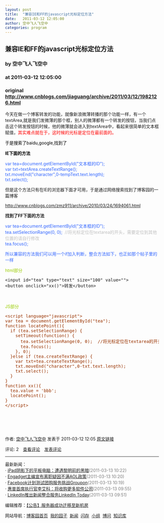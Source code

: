 ```yaml
---
layout: post
title:  "兼容IE和FF的javascript光标定位方法"
date:   2011-03-12 12:05:00
author: 空中飞人飞空中
categories: program
---
```


## 兼容IE和FF的javascript光标定位方法
### by 空中飞人飞空中
### at 2011-03-12 12:05:00
### original <http://www.cnblogs.com/jiaguang/archive/2011/03/12/1982126.html>

<p><p>今天在做一个博客转发的功能，就像新浪微薄转播的那个功能一样，有一个textArea,就是我们发微薄的那个框，别人的微薄都有一个转发的按钮，当我们点击这个转发按钮的时候，他的微薄就会进入到textArea中，看起来很简单的文本框赋值，<span style="color:#ff0000">其实难点就在于，这时候的光标是定位在最前面的。</span></p>
<p><span style="color:#ff0000"><span style="color:#000000">于是搜索了baidu,google,找到了</span></span></p>
<p><span style="color:#ff0000"><span style="color:#000000"><strong>IE下面的方法</strong><br></span></span></p>
<p><span style="color:#3366ff">var tea=document.getElementById("文本框的ID");</span><br><span style="color:#3366ff">var txt=textArea.createTextRange();</span><br><span style="color:#3366ff">txt.moveEnd("character",0-tempText.text.length);</span><br><span style="color:#3366ff">txt.select();</span></p>
<p>但是这个方法只有在IE的浏览器下面才可用，于是通过网络搜索找到了博客园的一篇博客</p>
<p><a href="http://www.cnblogs.com/zmz911/archive/2010/03/24/1694061.html">http://www.cnblogs.com/zmz911/archive/2010/03/24/1694061.html</a></p>

<p><strong>找到了FF下面的方法</strong></p>
<p><span style="color:#3366ff">var tea=document.getElementById("文本框的ID");</span><br><span style="color:#3366ff">tea</span><span style="color:#3366ff">.setSelectionRange(0, 0); </span> <span style="color:#c0c0c0">//将光标定位在textarea的开头，需要定位到其他位置的请自行修改</span><br><span style="color:#3366ff">tea</span><span style="color:#3366ff">.focus();</span></p>

<p><span style="color:#3366ff">所以兼容的方法我们可以用一个if加入判断，整合方法如下，也正如那个帖子里的一样</span></p>
<span style="color:#99cc00">html部分</span><br>
<div>
<pre>&lt;input id=&quot;tea&quot; type=&quot;text&quot; size=&quot;100&quot; value=&quot;&quot;&gt;
&lt;button onclick=&quot;xx()&quot;&gt;转发&lt;/button&gt;
</pre>
</div>
<br><br><span style="color:#99cc00">JS部分</span><br><span style="color:#993300">
<div>
<pre>&lt;script language=&quot;javascript&quot;&gt;     
var tea = document.getElementById(&quot;tea&quot;);
function locatePoint(){
  if (tea.setSelectionRange) {
    setTimeout(function() {
      tea.setSelectionRange(0, 0);  //将光标定位在textarea的开头，需要定位到其他位置的请自行修改
      tea.focus();
    }, 0);
  }else if (tea.createTextRange) {
    var txt=tea.createTextRange();
    txt.moveEnd(&quot;character&quot;,0-txt.text.length);
    txt.select();
  }
}
function xx(){
  tea.value = &#39;bbb&#39;;
  locatePoint();
}
&lt;/script&gt; 
</pre>
</div>
</span><span style="color:#993300"></span>    <br>

<p><span style="color:#3366ff"><br></span></p><img src="http://www.cnblogs.com/jiaguang/aggbug/1982126.html?type=1" width="1" height="1" alt=""><p>作者: <a href="http://www.cnblogs.com/jiaguang/">空中飞人飞空中</a> 发表于 2011-03-12 12:05 <a href="http://www.cnblogs.com/jiaguang/archive/2011/03/12/1982126.html">原文链接</a></p><p>评论: 2　<a href="http://www.cnblogs.com/jiaguang/archive/2011/03/12/1982126.html#pagedcomment">查看评论</a>　<a href="http://www.cnblogs.com/jiaguang/archive/2011/03/12/1982126.html#commentform">发表评论</a></p><hr><p>最新新闻：<br>· <a href="http://news.cnblogs.com/n/93894/">iPad阴影下的平板电脑：遭遇黎明前的黑暗</a><span style="color:gray">(2011-03-13 10:22)</span><br>· <a href="http://news.cnblogs.com/n/93893/">Engadget主编宣布离职疑因不满AOL政策</a><span style="color:gray">(2011-03-13 10:20)</span><br>· <a href="http://news.cnblogs.com/n/93892/">Facebook计划测试团购服务挑战Groupon</a><span style="color:gray">(2011-03-13 10:19)</span><br>· <a href="http://news.cnblogs.com/n/93891/">惠普首席执行官李艾科：将收购更多软件公司</a><span style="color:gray">(2011-03-13 09:55)</span><br>· <a href="http://news.cnblogs.com/n/93890/">LinkedIn推出新闻整合服务LinkedIn Today</a><span style="color:gray">(2011-03-13 09:51)</span><br></p><p>编辑推荐：<a href="http://www.cnblogs.com/cmt/archive/2011/03/12/1982414.html">【公告】服务器成功迁移至新机房</a><br></p><p>网站导航：<a href="http://www.cnblogs.com">博客园首页</a>  <a href="http://home.cnblogs.com/">我的园子</a>  <a href="http://news.cnblogs.com">新闻</a>  <a href="http://home.cnblogs.com/ing/">闪存</a>  <a href="http://home.cnblogs.com/group/">小组</a>  <a href="http://space.cnblogs.com/q/">博问</a>  <a href="http://kb.cnblogs.com">知识库</a></p></p>